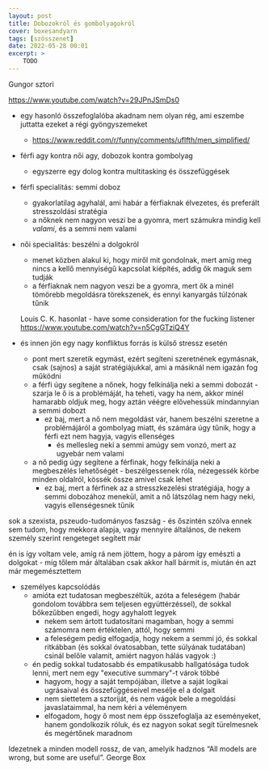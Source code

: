 ```yaml
---
layout: post
title: Dobozokról és gombolyagokról
cover: boxesandyarn
tags: [szösszenet]
date: 2022-05-28 00:01
excerpt: >
    TODO
---
```





Gungor sztori

https://www.youtube.com/watch?v=29JPnJSmDs0

- egy hasonló összefoglalóba akadnam nem olyan rég, ami eszembe juttatta ezeket a régi gyöngyszemeket
    - https://www.reddit.com/r/funny/comments/uflfth/men_simplified/

- férfi agy kontra női agy, dobozok kontra gombolyag
    - egyszerre egy dolog kontra multitasking és összefüggések
- férfi specialitás: semmi doboz
    - gyakorlatilag agyhalál, ami habár a férfiaknak élvezetes, és preferált stresszoldási stratégia
    - a nőknek nem nagyon veszi be a gyomra, mert számukra mindig kell *valami*, és a semmi nem valami
- női specialitás: beszélni a dolgokról
    - menet közben alakul ki, hogy miről mit gondolnak, mert amíg meg nincs a kellő mennyiségű kapcsolat kiépítés, addig ők maguk sem tudják
    - a férfiaknak nem nagyon veszi be a gyomra, mert ők a minél tömörebb megoldásra törekszenek, és ennyi kanyargás túlzónak tűnik

    Louis C. K. hasonlat - have some consideration for the fucking listener
    https://www.youtube.com/watch?v=n5CgGTziQ4Y

- és innen jön egy nagy konfliktus forrás is külső stressz esetén
    - pont mert szeretik egymást, ezért segíteni szeretnének egymásnak, csak (sajnos) a saját stratégiájukkal, ami a másiknál nem igazán fog működni
    - a férfi úgy segítene a nőnek, hogy felkínálja neki a semmi dobozát - szarja le ő is a problémáját, ha teheti, vagy ha nem, akkor minél hamarabb oldjuk meg, hogy aztán véégre elővehessük mindannyian a semmi dobozt
        - ez baj, mert a nő nem megoldást vár, hanem beszélni szeretne a problémájáról a gombolyag miatt, és számára úgy tűnik, hogy a férfi ezt nem hagyja, vagyis ellenséges
            - és mellesleg neki a semmi amúgy sem vonzó, mert az ugyebár nem valami
    - a nő pedig úgy segítene a férfinak, hogy felkínálja neki a megbeszélés lehetőségét - beszélgessenek róla, nézegessék körbe minden oldalról, kössék össze amivel csak lehet
        - ez baj, mert a férfinek az a stresszkezelési stratégiája, hogy a semmi dobozához menekül, amit a nő látszólag nem hagy neki, vagyis ellenségesnek tűnik


sok a szexista, pszeudo-tudományos faszság - és őszintén szólva ennek sem tudom, hogy mekkora alapja, vagy mennyire általános, de nekem személy szerint rengeteget segített már

én is így voltam vele, amíg rá nem jöttem, hogy a párom így emészti a dolgokat - míg tőlem már általában csak akkor hall bármit is, miután én azt már megemésztettem


- személyes kapcsolódás
    - amióta ezt tudatosan megbeszéltük, azóta a feleségem (habár gondolom továbbra sem teljesen együttérzéssel), de sokkal bőkezűbben engedi, hogy agyhalott legyek
        - nekem sem ártott tudatosítani magamban, hogy a semmi számomra nem értéktelen, attól, hogy semmi
        - a feleségem pedig elfogadja, hogy nekem a semmi jó, és sokkal ritkábban (és sokkal óvatosabban, tette súlyának tudatában) csinál belőle valamit, amiért nagyon hálás vagyok :)
    - én pedig sokkal tudatosabb és empatikusabb hallgatósága tudok lenni, mert nem egy "executive summary"-t várok többé
        - hagyom, hogy a saját tempójában, illetve a saját logikai ugrásaival és összefüggéseivel mesélje el a dolgait
        - nem siettetem a sztoriját, és nem vágok bele a megoldási javaslataimmal, ha nem kéri a véleményem
        - elfogadom, hogy ő most nem épp összefoglalja az eseményeket, hanem gondolkozik róluk, és ez nagyon sokat segít türelmesnek és megértőnek maradnom


Idezetnek a minden modell rossz, de van, amelyik hadznos
“All models are wrong, but some are useful”. George Box
